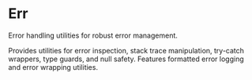 # Err

Error handling utilities for robust error management.

Provides utilities for error inspection, stack trace manipulation, try-catch wrappers, type guards, and null safety. Features formatted error logging and error wrapping utilities.
